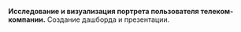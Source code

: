 **Исследование и визуализация портрета пользователя телеком-компании.** Создание дашборда и презентации.
